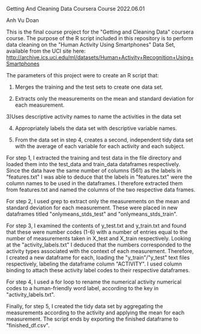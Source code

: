 Getting And Cleaning Data 
Coursera Course
2022.06.01

Anh Vu Doan

This is the final course project for the "Getting and Cleaning Data" coursera course. The purpose of the R script included in this repository is to perform data cleaning on the "Human Activity Using Smartphones" Data Set, available from the UCI site here: http://archive.ics.uci.edu/ml/datasets/Human+Activity+Recognition+Using+Smartphones

The parameters of this project were to create an R script that:

1) Merges the training and the test sets to create one data set.

2) Extracts only the measurements on the mean and standard deviation for each measurement. 

3)Uses descriptive activity names to name the activities in the data set

4) Appropriately labels the data set with descriptive variable names. 

5) From the data set in step 4, creates a second, independent tidy data set with the average of each variable for each activity and each subject.

For step 1, I extracted the training and test data in the file directory and loaded them into the test_data and train_data dataframes respectively. Since the data have the same number of columns (561) as the labels in "features.txt" I was able to deduce that the labels in "features.txt" were the column names to be used in the dataframes. I therefore extracted them from features.txt and named the columns of the two respective data frames. 

For step 2, I used grep to extract only the measurements on the mean and standard deviation for each measurement. These were placed in new dataframes titled "onlymeans_stds_test" and "onlymeans_stds_train". 

For step 3, I examined the contents of y_test.txt and y_train.txt and found that these were number codes (1-6) with a number of entries equal to the number of measurements taken in X_test and X_train respectively. Looking at the "activity_labels.txt" I deduced that the numbers corresponded to the activity types associated with the context of each measurement. Therefore, I created a new dataframe for each, loading the "y_train"/"y_test" text files respectively, labeling the dataframe column "ACTIVITY". I used column binding to attach these activity label codes to their respective dataframes.

For step 4, I used a for loop to rename the numerical activity numerical codes to a human-friendly word label, according to the key in "activity_labels.txt". 

Finally, for step 5, I created the tidy data set by aggregating the measurements according to the activity and applying the mean for each measurement. The script ends by exporting the finished dataframe to "finished_df.csv".

